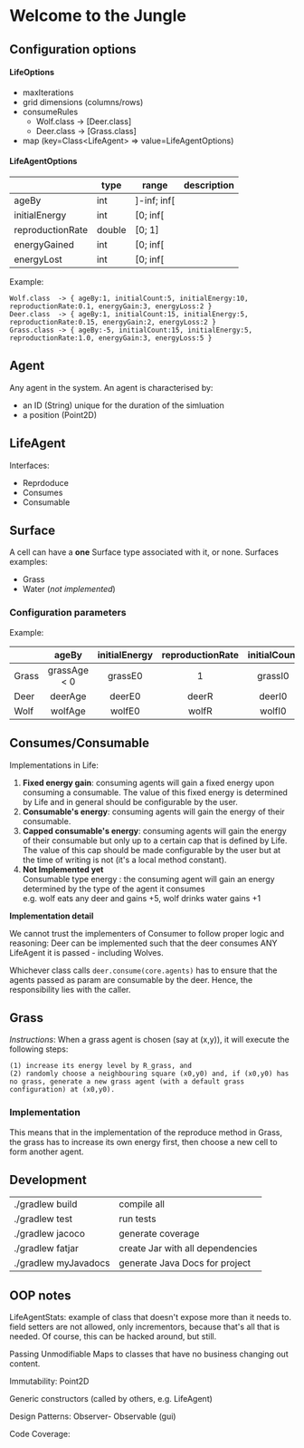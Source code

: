 # Welcome to the Jungle

## Configuration options

#### LifeOptions
* maxIterations
* grid dimensions (columns/rows)
* consumeRules 
	* Wolf.class -> [Deer.class]
	* Deer.class -> [Grass.class] 
* map (key=Class\<LifeAgent\> => value=LifeAgentOptions)	

#### LifeAgentOptions

|                  | type   | range       | description |
|------------------|--------|-------------|-------------|
| ageBy            | int    | ]-inf; inf[ |             |
| initialEnergy    | int    | [0; inf[    |             |
| reproductionRate | double | [0; 1]      |             |
| energyGained     | int    | [0; inf[    |             |
| energyLost       | int    | [0; inf[    |             |
Example: 

	Wolf.class  -> { ageBy:1, initialCount:5, initialEnergy:10, reproductionRate:0.1, energyGain:3, energyLoss:2 }
	Deer.class  -> { ageBy:1, initialCount:15, initialEnergy:5, reproductionRate:0.15, energyGain:2, energyLoss:2 }
	Grass.class -> { ageBy:-5, initialCount:15, initialEnergy:5, reproductionRate:1.0, energyGain:3, energyLoss:5 }

## Agent
Any agent in the system. An agent is characterised by:
  	
  * an ID (String) unique for the duration of the simluation
  * a position (Point2D)


## LifeAgent

Interfaces: 

* Reprdoduce 
* Consumes 
* Consumable 

## Surface 
A cell can have a **one** Surface type associated with it, or none. Surfaces examples: 

* Grass
* Water (*not implemented*)

### Configuration parameters 


Example: 

|       |     ageBy    | initialEnergy | reproductionRate | initialCount | energyGained | energyLost |
|-------|:------------:|:-------------:|:----------------:|:------------:|:------------:|:----------:|
| Grass | grassAge < 0 |    grassE0    |      1           |    grassI0   |  grassEGain  | grassELost |
| Deer  |    deerAge   |     deerE0    |       deerR      |    deerI0    |   deerEGain  |  deerELost |
| Wolf  |    wolfAge   |     wolfE0    |       wolfR      |    wolfI0    |   wolfEGain  |  wolfELost |

## Consumes/Consumable

Implementations in Life: 

1. **Fixed energy gain**: consuming agents will gain a fixed energy upon consuming a consumable. The value of this fixed energy is determined by Life and in general should be configurable by the user.  
2. **Consumable's energy**: consuming agents will gain the energy of their consumable. 
3. **Capped consumable's energy**: consuming agents will gain the energy of their consumable but only up to a certain cap that is defined by Life. The value of this cap should be made configurable by the user but at the time of writing is not (it's a local method constant). 
4. **Not Implemented yet**   
  Consumable type energy : the consuming agent will gain an energy determined by the type of the agent it consumes  
e.g. wolf eats any deer and gains +5, wolf drinks water gains +1

**Implementation detail** 

We cannot trust the implementers of Consumer to follow proper logic and reasoning: Deer can be implemented such that the deer consumes ANY LifeAgent it is passed - including Wolves.

Whichever class calls 
```deer.consume(core.agents)``` has to ensure that the agents passed as param are consumable by the deer. Hence, the responsibility lies with the caller.


## Grass
*Instructions*: When a grass agent is chosen (say at (x,y)), it will execute the following steps:

    (1) increase its energy level by R_grass, and
    (2) randomly choose a neighbouring square (x0,y0) and, if (x0,y0) has no grass, generate a new grass agent (with a default grass configuration) at (x0,y0).

### Implementation
 This means that in the implementation of the reproduce method in Grass, the grass has to increase its own energy first, then choose a new cell to form another agent.


## Development 


|                       |                                  |
|-----------------------|----------------------------------|
| ./gradlew build       | compile all                      |
| ./gradlew test        | run tests                        |
| ./gradlew jacoco      | generate coverage                |
| ./gradlew fatjar      | create Jar with all dependencies |
| ./gradlew myJavadocs  | generate Java Docs for project   |



## OOP notes

LifeAgentStats: example of class that doesn't expose more than it needs to. field setters
are not allowed, only incrementors, because that's all that is needed. Of course, this can be hacked around,
but still.

Passing Unmodifiable Maps to classes that have no business changing out content.


Immutability: Point2D

Generic constructors (called by others, e.g. LifeAgent)

Design Patterns: Observer- Observable (gui)

Code Coverage:
